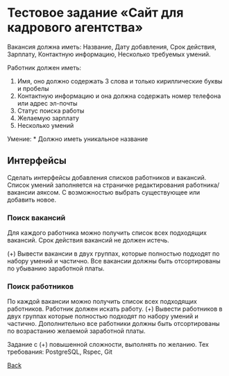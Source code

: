 # Тестовое задание «Сайт для кадрового агентства»

Вакансия должна иметь: Название, Дату добавления, Срок действия, Зарплату, Контактную информацию, Несколько требуемых умений.

Работник должен иметь:
1) Имя, оно должно содержать 3 слова и только кириллические буквы и пробелы
2) Контактную информацию и она должна содержать номер телефона или адрес эл-почты
3) Статус поиска работы
4) Желаемую зарплату
5) Несколько умений

Умение: * Должно иметь уникальное название

## Интерфейсы
Сделать интерфейсы добавления списков работников и вакансий.
Список умений заполняется на страничке редактирования работника/вакансии аяксом. С возможностью выбрать существующее или добавить новое.

### Поиск вакансий
Для каждого работника можно получить список всех подходящих вакансий.
Срок действия вакансий не должен истечь.

(+) Вывести вакансии в двух группах, которые полностью подходят по набору умений и частично.
Все вакансии должны быть отсортированы по убыванию заработной платы.

### Поиск работников
По каждой вакансии можно получить список всех подходящих работников.
Работник должен искать работу.
(+) Вывести работников в двух группах которые полностью подходят по набору умений и частично.
Дополнительно все работники должны быть отсортированы по возрастанию желаемой заработной платы.

Задание с (+) повышенной сложности, выполнять по желанию. Тех требования: PostgreSQL, Rspec, Git

[Back](https://github.com/niten2/test_tasks)
